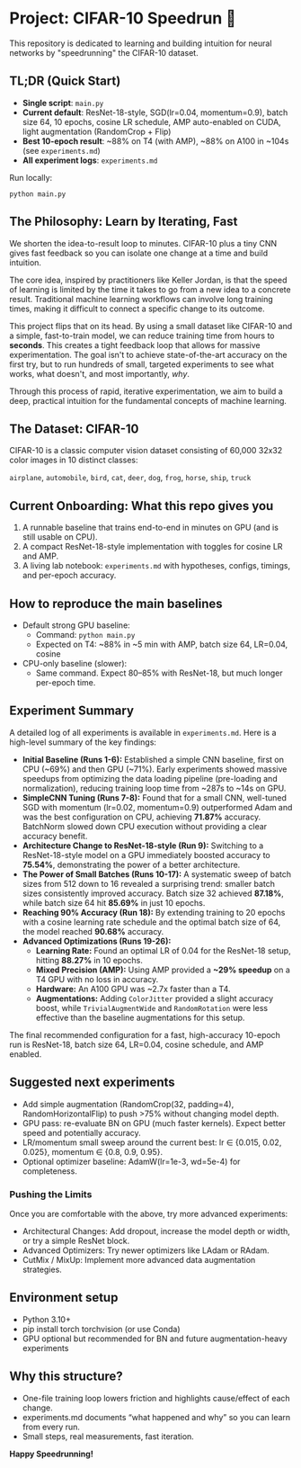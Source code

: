 # Project: CIFAR-10 Speedrun 🚀

This repository is dedicated to learning and building intuition for neural networks by "speedrunning" the CIFAR-10 dataset.

## TL;DR (Quick Start)
- **Single script**: `main.py`
- **Current default**: ResNet-18-style, SGD(lr=0.04, momentum=0.9), batch size 64, 10 epochs, cosine LR schedule, AMP auto-enabled on CUDA, light augmentation (RandomCrop + Flip)
- **Best 10-epoch result**: ~88% on T4 (with AMP), ~88% on A100 in ~104s (see `experiments.md`)
- **All experiment logs**: `experiments.md`

Run locally:
```
python main.py
```

## The Philosophy: Learn by Iterating, Fast

We shorten the idea-to-result loop to minutes. CIFAR-10 plus a tiny CNN gives fast feedback so you can isolate one change at a time and build intuition.

The core idea, inspired by practitioners like Keller Jordan, is that the speed of learning is limited by the time it takes to go from a new idea to a concrete result. Traditional machine learning workflows can involve long training times, making it difficult to connect a specific change to its outcome.

This project flips that on its head. By using a small dataset like CIFAR-10 and a simple, fast-to-train model, we can reduce training time from hours to **seconds**. This creates a tight feedback loop that allows for massive experimentation. The goal isn't to achieve state-of-the-art accuracy on the first try, but to run hundreds of small, targeted experiments to see what works, what doesn't, and most importantly, *why*.

Through this process of rapid, iterative experimentation, we aim to build a deep, practical intuition for the fundamental concepts of machine learning.

## The Dataset: CIFAR-10

CIFAR-10 is a classic computer vision dataset consisting of 60,000 32x32 color images in 10 distinct classes:

`airplane`, `automobile`, `bird`, `cat`, `deer`, `dog`, `frog`, `horse`, `ship`, `truck`

## Current Onboarding: What this repo gives you
1) A runnable baseline that trains end-to-end in minutes on GPU (and is still usable on CPU).
2) A compact ResNet-18-style implementation with toggles for cosine LR and AMP.
3) A living lab notebook: `experiments.md` with hypotheses, configs, timings, and per-epoch accuracy.

## How to reproduce the main baselines
- Default strong GPU baseline:
  - Command: `python main.py`
  - Expected on T4: ~88% in ~5 min with AMP, batch size 64, LR=0.04, cosine
- CPU-only baseline (slower):
  - Same command. Expect 80–85% with ResNet-18, but much longer per-epoch time.
  

## Experiment Summary

A detailed log of all experiments is available in `experiments.md`. Here is a high-level summary of the key findings:

*   **Initial Baseline (Runs 1-6):** Established a simple CNN baseline, first on CPU (~69%) and then GPU (~71%). Early experiments showed massive speedups from optimizing the data loading pipeline (pre-loading and normalization), reducing training loop time from ~287s to ~14s on GPU.
*   **SimpleCNN Tuning (Runs 7-8):** Found that for a small CNN, well-tuned SGD with momentum (lr=0.02, momentum=0.9) outperformed Adam and was the best configuration on CPU, achieving **71.87%** accuracy. BatchNorm slowed down CPU execution without providing a clear accuracy benefit.
*   **Architecture Change to ResNet-18-style (Run 9):** Switching to a ResNet-18-style model on a GPU immediately boosted accuracy to **75.54%**, demonstrating the power of a better architecture.
*   **The Power of Small Batches (Runs 10-17):** A systematic sweep of batch sizes from 512 down to 16 revealed a surprising trend: smaller batch sizes consistently improved accuracy. Batch size 32 achieved **87.18%**, while batch size 64 hit **85.69%** in just 10 epochs.
*   **Reaching 90% Accuracy (Run 18):** By extending training to 20 epochs with a cosine learning rate schedule and the optimal batch size of 64, the model reached **90.68%** accuracy.
*   **Advanced Optimizations (Runs 19-26):**
    *   **Learning Rate:** Found an optimal LR of 0.04 for the ResNet-18 setup, hitting **88.27%** in 10 epochs.
    *   **Mixed Precision (AMP):** Using AMP provided a **~29% speedup** on a T4 GPU with no loss in accuracy.
    *   **Hardware:** An A100 GPU was ~2.7x faster than a T4.
    *   **Augmentations:** Adding `ColorJitter` provided a slight accuracy boost, while `TrivialAugmentWide` and `RandomRotation` were less effective than the baseline augmentations for this setup.

The final recommended configuration for a fast, high-accuracy 10-epoch run is ResNet-18, batch size 64, LR=0.04, cosine schedule, and AMP enabled.

## Suggested next experiments
- Add simple augmentation (RandomCrop(32, padding=4), RandomHorizontalFlip) to push >75% without changing model depth.
- GPU pass: re-evaluate BN on GPU (much faster kernels). Expect better speed and potentially accuracy.
- LR/momentum small sweep around the current best: lr ∈ {0.015, 0.02, 0.025}, momentum ∈ {0.8, 0.9, 0.95}.
- Optional optimizer baseline: AdamW(lr=1e-3, wd=5e-4) for completeness.

### Pushing the Limits
Once you are comfortable with the above, try more advanced experiments:
- Architectural Changes: Add dropout, increase the model depth or width, or try a simple ResNet block.
- Advanced Optimizers: Try newer optimizers like LAdam or RAdam.
- CutMix / MixUp: Implement more advanced data augmentation strategies.

## Environment setup
- Python 3.10+
- pip install torch torchvision (or use Conda)
- GPU optional but recommended for BN and future augmentation-heavy experiments

## Why this structure?
- One-file training loop lowers friction and highlights cause/effect of each change.
- experiments.md documents “what happened and why” so you can learn from every run.
- Small steps, real measurements, fast iteration.

**Happy Speedrunning!**
